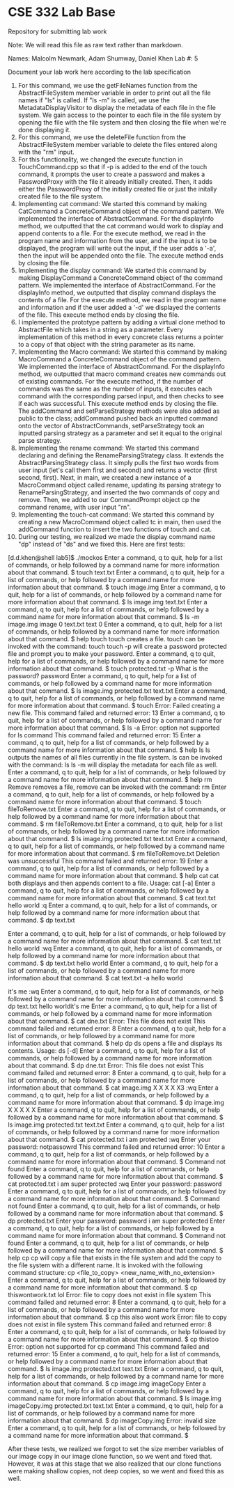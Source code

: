 # CSE 332 Lab Base

Repository for submitting lab work

Note: We will read this file as raw text rather than markdown.

Names: Malcolm Newmark, Adam Shumway, Daniel Khen
Lab #: 5

Document your lab work here according to the lab specification
1. For this command, we use the getFileNames function from the AbstractFileSystem member variable in order to print 
   out all the file names if "ls" is called. If "ls -m" is called, we use the MetadataDisplayVisitor to display the 
   metadata of each file in the file system. We gain access to the pointer to each file in the file system by 
   opening the file with the file system and then closing the file when we're done displaying it.
2. For this command, we use the deleteFile function from the AbstractFileSystem member variable to delete
   the files entered along with the "rm" input.
3. For this functionality, we changed the execute function in TouchCommand.cpp so that if -p is added to the end of 
   the touch command, it prompts the user to create a password and makes a PasswordProxy with the file it already 
   initially created. Then, it adds either the PasswordProxy of the initially created file or just the initally 
   created file to the file system. 
4. Implementing cat command:
   We started this command by making CatCommand a ConcreteCommand object of the command pattern. We implemented the 
   interface of AbstractCommand. For the displayInfo method, we outputted that the cat command would work to display 
   and append contents to a file. For the execute method, we read in the program name and information from the user, 
   and if the input is to be displayed, the program will write out the input, if the user adds a '-a', then the 
   input will be appended onto the file. The execute method ends by closing the file. 
5. Implementing the display command:
   We started this command by making DisplayCommand a ConcreteCommand object of the command pattern. We implemented 
   the interface of AbstractCommand. For the displayInfo method, we outputted that display command displays the 
   contents of a file. For the execute method, we read in the program name and information and if the user added a 
   '-d' we displayed the contents of the file. This execute method ends by closing the file.
6. I implemented the prototype pattern by adding a virtual clone method to AbstractFile which takes in a string as a 
   parameter. Every implementation of this method in every concrete class returns a pointer to a copy of that object 
   with the string parameter as its name. 
7. Implementing the Macro command:
   We started this command by making MacroCommand a ConcreteCommand object of the command pattern. We implemented
   the interface of AbstractCommand. For the displayInfo method, we outputted that macro command creates new 
   commands out of existing commands. For the execute method, if the number of commands was the same as the number 
   of inputs, it executes each command with the corresponding parsed input, and then checks to see if each was 
   successful. This execute method ends by closing the file. The addCommand and setParseStrategy methods were also 
   added as public to the class; addCommand pushed back an inputted command onto the vector of AbstractCommands, 
   setParseStrategy took an inputted parsing strategy as a parameter and set it equal to the original parse strategy.
8. Implementing the rename command:
   We started this command declaring and defining the RenameParsingStrategy class. It extends the 
   AbstractParsingStrategy class. It simply pulls the first two words from user input (let's call them first and
   second) and returns a vector {first second, first}. Next, in main, we created a new instance of a MacroCommand
   object called rename, updating its parsing strategy to RenameParsingStrategy, and inserted the two commands of
   copy and remove. Then, we added to our CommandPrompt object cp the command rename, with user input "rn".
9. Implementing the touch-cat command:
   We started this command by creating a new MacroCommand object called tc in main, then used the addCommand function
   to insert the two functions of touch and cat.
10. During our testing, we realized we made the display command name "dp" instead of "ds" and we fixed this. Here are
first tests:

[d.d.khen@shell lab5]$ ./mockos
Enter a command, q to quit, help for a list of commands, or
help followed by a command name for more information about
that command.
$  touch text.txt
Enter a command, q to quit, help for a list of commands, or
help followed by a command name for more information about
that command.
$  touch image.img
Enter a command, q to quit, help for a list of commands, or
help followed by a command name for more information about
that command.
$  ls
image.img           text.txt
Enter a command, q to quit, help for a list of commands, or
help followed by a command name for more information about
that command.
$  ls -m
image.img           image       0
text.txt            text        0
Enter a command, q to quit, help for a list of commands, or
help followed by a command name for more information about
that command.
$  help touch
touch creates a file. touch can be invoked with the command: touch <filename>
touch <filename> -p will create a password protected file and prompt you to make your password.
Enter a command, q to quit, help for a list of commands, or
help followed by a command name for more information about
that command.
$  touch protected.txt -p
What is the password?
password
Enter a command, q to quit, help for a list of commands, or
help followed by a command name for more information about
that command.
$  ls
image.img           protected.txt
text.txt
Enter a command, q to quit, help for a list of commands, or
help followed by a command name for more information about
that command.
$  touch
Error: Failed creating a new file.
This command failed and returned error: 13
Enter a command, q to quit, help for a list of commands, or
help followed by a command name for more information about
that command.
$  ls -a
Error: option not supported for ls command
This command failed and returned error: 15
Enter a command, q to quit, help for a list of commands, or
help followed by a command name for more information about
that command.
$  help ls
ls outputs the names of all files currently in the file system. ls can be invoked with the command: ls
ls -m will display the metadata for each file as well.
Enter a command, q to quit, help for a list of commands, or
help followed by a command name for more information about
that command.
$  help rm
Remove removes a file, remove can be invoked with the command: rm <filename>
Enter a command, q to quit, help for a list of commands, or
help followed by a command name for more information about
that command.
$  touch fileToRemove.txt
Enter a command, q to quit, help for a list of commands, or
help followed by a command name for more information about
that command.
$  rm fileToRemove.txt
Enter a command, q to quit, help for a list of commands, or
help followed by a command name for more information about
that command.
$  ls
image.img           protected.txt
text.txt
Enter a command, q to quit, help for a list of commands, or
help followed by a command name for more information about
that command.
$  rm fileToRemove.txt
Deletion was unsuccessful
This command failed and returned error: 19
Enter a command, q to quit, help for a list of commands, or
help followed by a command name for more information about
that command.
$  help cat
cat both displays and then appends content to a file. Usage: cat <fileName> [-a]
Enter a command, q to quit, help for a list of commands, or
help followed by a command name for more information about
that command.
$  cat text.txt
hello world
:q
Enter a command, q to quit, help for a list of commands, or
help followed by a command name for more information about
that command.
$  dp text.txt

Enter a command, q to quit, help for a list of commands, or
help followed by a command name for more information about
that command.
$  cat text.txt
hello world
:wq
Enter a command, q to quit, help for a list of commands, or
help followed by a command name for more information about
that command.
$  dp text.txt
hello world
Enter a command, q to quit, help for a list of commands, or
help followed by a command name for more information about
that command.
$  cat text.txt -a
hello world

it's me
:wq
Enter a command, q to quit, help for a list of commands, or
help followed by a command name for more information about
that command.
$  dp text.txt
hello worldit's me
Enter a command, q to quit, help for a list of commands, or
help followed by a command name for more information about
that command.
$  cat dne.txt
Error: This file does not exist
This command failed and returned error: 8
Enter a command, q to quit, help for a list of commands, or
help followed by a command name for more information about
that command.
$  help dp
ds opens a file and displays its contents. Usage: ds <fileName> [-d]
Enter a command, q to quit, help for a list of commands, or
help followed by a command name for more information about
that command.
$  dp dne.txt
Error: This file does not exist
This command failed and returned error: 8
Enter a command, q to quit, help for a list of commands, or
help followed by a command name for more information about
that command.
$  cat image.img
X X X X X3
:wq
Enter a command, q to quit, help for a list of commands, or
help followed by a command name for more information about
that command.
$  dp image.img
X X
X
X X
Enter a command, q to quit, help for a list of commands, or
help followed by a command name for more information about
that command.
$  ls
image.img           protected.txt
text.txt
Enter a command, q to quit, help for a list of commands, or
help followed by a command name for more information about
that command.
$  cat protected.txt
i am protected
:wq
Enter your password:
notpassowrd
This command failed and returned error: 10
Enter a command, q to quit, help for a list of commands, or
help followed by a command name for more information about
that command.
$  Command not found
Enter a command, q to quit, help for a list of commands, or
help followed by a command name for more information about
that command.
$  cat protected.txt
i am super protected
:wq
Enter your password:
password
Enter a command, q to quit, help for a list of commands, or
help followed by a command name for more information about
that command.
$  Command not found
Enter a command, q to quit, help for a list of commands, or
help followed by a command name for more information about
that command.
$  dp protected.txt
Enter your password:
password
i am super protected
Enter a command, q to quit, help for a list of commands, or
help followed by a command name for more information about
that command.
$  Command not found
Enter a command, q to quit, help for a list of commands, or
help followed by a command name for more information about
that command.
$  help cp
cp will copy a file that exists in the file system and add the copy to the file
system with a different name. It is invoked with the following command structure:
cp <file_to_copy> <new_name_with_no_extension>
Enter a command, q to quit, help for a list of commands, or
help followed by a command name for more information about
that command.
$  cp thiswontwork.txt lol
Error: file to copy does not exist in file system
This command failed and returned error: 8
Enter a command, q to quit, help for a list of commands, or
help followed by a command name for more information about
that command.
$  cp this also wont work
Error: file to copy does not exist in file system
This command failed and returned error: 8
Enter a command, q to quit, help for a list of commands, or
help followed by a command name for more information about
that command.
$  cp thistoo
Error: option not supported for cp command
This command failed and returned error: 15
Enter a command, q to quit, help for a list of commands, or
help followed by a command name for more information about
that command.
$  ls
image.img           protected.txt
text.txt
Enter a command, q to quit, help for a list of commands, or
help followed by a command name for more information about
that command.
$  cp image.img imageCopy
Enter a command, q to quit, help for a list of commands, or
help followed by a command name for more information about
that command.
$  ls
image.img           imageCopy.img
protected.txt       text.txt
Enter a command, q to quit, help for a list of commands, or
help followed by a command name for more information about
that command.
$  dp imageCopy.img
Error: invalid size
Enter a command, q to quit, help for a list of commands, or
help followed by a command name for more information about
that command.
$
   
After these tests, we realized we forgot to set the size member variables of our image copy in our image clone function,
so we went and fixed that. However, it was at this stage that we also realized that our clone functions were making
shallow copies, not deep copies, so we went and fixed this as well. 